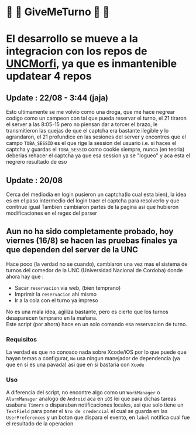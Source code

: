 # 🍅 🥑 GiveMeTurno 🍔 🍗
# El desarrollo se mueve a la integracion con los repos de [UNCMorfi](https://github.com/joaqbarcena/UNCmorfi), ya que es inmantenible updatear 4 repos

## Update : 22/08 - 3:44 (jaja)
Esto ultimamente se me volvio como una droga, que me hace negrear codigo como un campeon con tal que pueda reservar el turno, el 21 tiraron el server a las 8:05-15
pero no piensan dar a torcer el brazo, le transmitieron las quejas de que el captcha era bastante ilegible y lo agrandaron, el 21 profundice en las sesiones del server
y encontres que el campo `TOBA_SESSID` es el que rige la session del usuario i.e.
si haces el captcha y guardas el `TOBA_SESSID` como cookie siempre, nunca (en teoria) deberias rehacer el captcha ya que esa session ya se "logueo" y aca esta el
negrero resultado de eso

## Update : 20/08 
Cerca del mediodia en login pusieron un captcha(lo cual esta bien), la idea es en el paso intermedio del login traer el captcha para resolverlo y que conitnue igual
Tambien cambiaron partes de la pagina asi que hubieron modificaciones en el regex del parser

## Aun no ha sido completamente probado, hoy viernes (16/8) se hacen las pruebas finales ya que dependen del server de la UNC

Hace poco (la verdad no se cuando), cambiaron una vez mas el sistema de turnos del comedor de la UNC (Universidad Nacional de Cordoba) donde ahora hay que :  

- Sacar `reservacion` via web, (bien temprano)
- Imprimir la `reservacion` ahi mismo
- Ir a la cola con el turno ya impreso

No es una mala idea, agiliza bastante, pero es cierto que los
turnos desaparecen temprano en la mañana.  
Este script (por ahora) hace en un solo comando esa reservacion de turno.

### Requisitos
La verdad es que no conosco nada sobre Xcode/iOS por lo que puede que hayan temas
a configurar, `No` usa ningun manejador de dependencia (ya que en si es una pavada)
asi que en si bastaria con `Xcode`

### Uso
A diferencia del script, no encontre algo como un `WorkManager` o `AlarmManager`
analogo de `Android` aca en `iOS` lei que para dichas tareas usabana `Timers` o
disparaban notificaciones locales, asi que solo tiene un `TextField` para poner
el `Nro de credencial` el cual se guarda en las `UserPreferences` y un boton que
dispara el evento, en `label` notifica cual fue el resultado de la operacion



